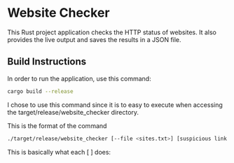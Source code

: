 # Website Checker

This Rust project application checks the HTTP status of websites. It also provides the  live output and saves the results in a JSON file.

## Build Instructions

In order to run the application, use this command:

```bash
cargo build --release
```
I chose to use this command since it is to easy to execute when accessing the target/release/website_checker directory.

This is the format of the command 
```bash
./target/release/website_checker [--file <sites.txt>] [suspicious link removed] [--workers N] [--timeout S] [--retries N]
```
This is basically what each [ ] does:

